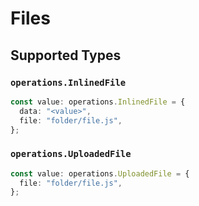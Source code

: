 # Files


## Supported Types

### `operations.InlinedFile`

```typescript
const value: operations.InlinedFile = {
  data: "<value>",
  file: "folder/file.js",
};
```

### `operations.UploadedFile`

```typescript
const value: operations.UploadedFile = {
  file: "folder/file.js",
};
```

